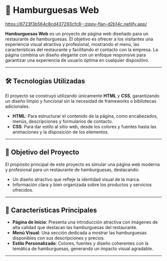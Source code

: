
# 🍔 **Hamburguesas Web**  
https://6723f3b564c8cd437293cfc8--zippy-flan-d2b14c.netlify.app/

**Hamburguesas Web** es un proyecto de página web diseñado para un restaurante de hamburguesas. El objetivo es ofrecer a los visitantes una experiencia visual atractiva y profesional, mostrando el menú, las características del restaurante y facilitando el contacto con la empresa. La página combina un diseño elegante con un enfoque responsive para garantizar una experiencia de usuario óptima en cualquier dispositivo.  

---

## 🛠️ **Tecnologías Utilizadas**  

El proyecto se construyó utilizando únicamente **HTML** y **CSS**, garantizando un diseño limpio y funcional sin la necesidad de frameworks o bibliotecas adicionales.  

- **HTML**: Para estructurar el contenido de la página, como encabezados, menús, descripciones y formularios de contacto.  
- **CSS**: Para dar estilo al sitio web, desde los colores y fuentes hasta las animaciones y la disposición de los elementos.  

---

## 🎯 **Objetivo del Proyecto**  

El propósito principal de este proyecto es simular una página web moderna y profesional para un restaurante de hamburguesas, destacando:  
- Un diseño atractivo que refleje la identidad visual de la marca.  
- Información clara y bien organizada sobre los productos y servicios ofrecidos.  
 

---

## 🚀 **Características Principales**  

- **Página de Inicio**: Presenta una introducción atractiva con imágenes de alta calidad que destacan las hamburguesas del restaurante.  
- **Menú Visual**: Una sección dedicada a mostrar las hamburguesas disponibles con sus descripciones y precios.  
- **Estilo Personalizado**: Colores, fuentes y diseño coherentes con la temática de hamburguesas, generando un impacto visual agradable.  

---
